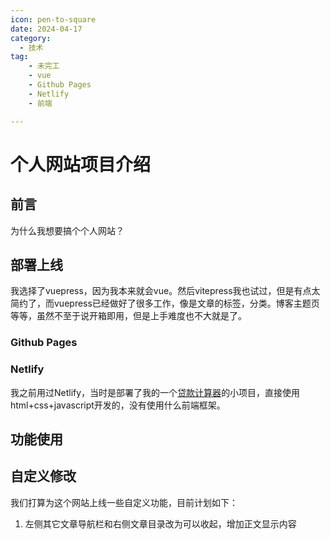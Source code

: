 ```yaml
---
icon: pen-to-square
date: 2024-04-17
category:
  - 技术
tag:
    - 未完工
    - vue
    - Github Pages
    - Netlify
    - 前端

---
```


# 个人网站项目介绍

## 前言
为什么我想要搞个个人网站？

## 部署上线
我选择了vuepress，因为我本来就会vue。然后vitepress我也试过，但是有点太简约了，而vuepress已经做好了很多工作，像是文章的标签，分类。博客主题页等等，虽然不至于说开箱即用，但是上手难度也不大就是了。
### Github Pages


### Netlify
我之前用过Netlify，当时是部署了我的一个[贷款计算器](https://pojisloancalculator.netlify.app)的小项目，直接使用html+css+javascript开发的，没有使用什么前端框架。
## 功能使用

## 自定义修改
我们打算为这个网站上线一些自定义功能，目前计划如下：
1. 左侧其它文章导航栏和右侧文章目录改为可以收起，增加正文显示内容